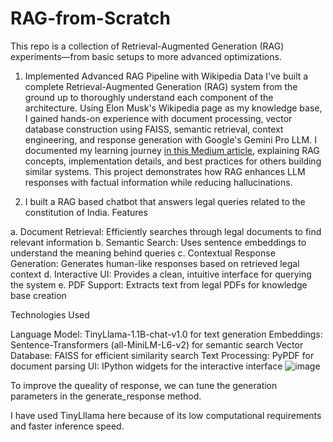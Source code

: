 # RAG-from-Scratch
This repo is a collection of Retrieval-Augmented Generation (RAG) experiments—from basic setups to more advanced optimizations.

1. Implemented Advanced RAG Pipeline with Wikipedia Data
I've built a complete Retrieval-Augmented Generation (RAG) system from the ground up to thoroughly understand each component of the architecture. Using Elon Musk's Wikipedia page as my knowledge base, I gained hands-on experience with document processing, vector database construction using FAISS, semantic retrieval, context engineering, and response generation with Google's Gemini Pro LLM.
I documented my learning journey [in this Medium article](https://medium.com/@mahipalimkar12/understanding-retrieval-augmented-generation-rag-ab18b74db0cc), explaining RAG concepts, implementation details, and best practices for others building similar systems. This project demonstrates how RAG enhances LLM responses with factual information while reducing hallucinations.

2. I built a RAG based chatbot that answers legal queries related to the constitution of India.
   Features

a. Document Retrieval: Efficiently searches through legal documents to find relevant information
b. Semantic Search: Uses sentence embeddings to understand the meaning behind queries
c. Contextual Response Generation: Generates human-like responses based on retrieved legal context
d. Interactive UI: Provides a clean, intuitive interface for querying the system
e. PDF Support: Extracts text from legal PDFs for knowledge base creation

Technologies Used

Language Model: TinyLlama-1.1B-chat-v1.0 for text generation
Embeddings: Sentence-Transformers (all-MiniLM-L6-v2) for semantic search
Vector Database: FAISS for efficient similarity search
Text Processing: PyPDF for document parsing
UI: IPython widgets for the interactive interface
![image](https://github.com/user-attachments/assets/26913270-f7a6-42a9-a40b-9e6373271a59)

To improve the queality of response, we can tune the generation parameters in the generate_response method.

I have used TinyLllama here because of its low computational requirements and faster inference speed.
